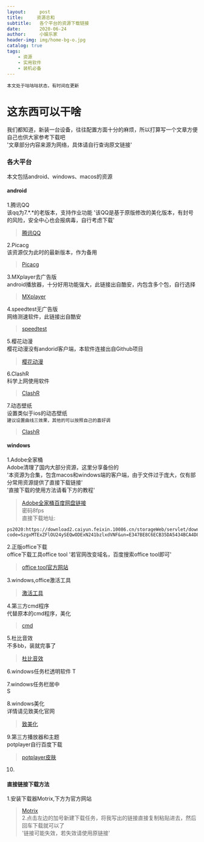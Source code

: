 ```yaml
---
layout:     post
title:     资源总和
subtitle:   各个平台的资源下载链接
date:       2020-06-24
author:     小娱乐家
header-img: img/home-bg-o.jpg
catalog: true
tags:
    - 资源
    - 实用软件
    - 装机必备
---
```



`本文处于咕咕咕状态，有时间在更新`


# 这东西可以干啥
我们都知道，新装一台设备，往往配置方面十分的麻烦，所以打算写一个文章方便自己也供大家参考下载吧  
'文章部分内容来源为网络，具体请自行查询原文链接'  

### 各大平台
本文包括android、windows、macos的资源  

#### android  
1.腾讯QQ  
  该qq为7.*.*的老版本，支持作业功能
  '该QQ是基于原版修改的美化版本，有封号的风险，安全中心也会报病毒，自行考虑下载'  
>[腾讯QQ](https://xiaoyulejia.lanzous.com/idW11dnt2zc)  

2.Picacg  
  该资源仅为此时的最新版本，作为备用  
>[Picacg](https://xiaoyulejia.lanzous.com/iTk2Ie0flyj)  

3.MXplayer去广告版  
  android播放器，十分好用功能强大，此链接出自酷安，内包含多个包，自行选择  
>[MXplayer](https://www.lanzous.com/b00t55qij)  

4.speedtest无广告版  
  网络测速软件，此链接出自酷安  
>[speedtest](https://www.lanzous.com/b0cpu1itg)  

5.樱花动漫  
  樱花动漫没有andorid客户端，本软件连接出自Github项目
>[樱花动漫](https://xiaoyulejia.lanzous.com/i9ogJe0fnjg)  

6.ClashR  
  科学上网使用软件  
>[ClashR](https://xiaoyulejia.lanzous.com/ic9zgah)  

7.动态壁纸  
  设置类似于ios的动态壁纸  
  `建议设置曲线三效果，其他的可以按照自己的喜好调`  
>[ClashR](https://xiaoyulejia.lanzous.com/iFGZ5e0yxqh)  





#### windows 
1.Adobe全家桶  
  Adobe清理了国内大部分资源，这里分享备份的  
  '本资源为合集，包含macos和windows端的客户端，由于文件过于庞大，仅有部分常用资源提供了直接下载链接'  
  '直接下载的使用方法请看下方的教程'  
>[Adobe全家桶百度网盘链接](https://pan.baidu.com/s/1cIsAqxqwR6EErJmgEZF4eA)  
  密码8fps  
  直接下载地址:
  ```
  ps2020:https://download2.caiyun.feixin.10086.cn/storageWeb/servlet/downloadServlet?code=SzgxMTExZFlOU24ySEQwODExN241bzlxdVNF&un=E347BE8C6ECB35DA5434BCA4D8BDEF93BEF87A82A4115C4B17D7B9A2E3C3FCE6&dom=D960&txType=0
  ```

2.正版office下载  
  office下载工具office tool
  '若官网改变域名，百度搜索office tool即可'  
>[office tool官方网站](https://otp.landian.vip/zh-cn/)

3.windows,office激活工具
>[激活工具]()

4.第三方cmd程序  
  代替原本的cmd程序，美化  
>[cmd]()

5.杜比音效  
  不多bb，装就完事了  
>[杜比音效]()  

6.windows任务栏透明软件
  T
>[]()

7.windows任务栏居中  
  S
>[]()

8.windows美化  
  详情请见致美化官网
>[致美化](https://zhutix.com/)  

9.第三方播放器和主题  
  potplayer自行百度下载 
>[potplayer皮肤](https://xiaoyulejia.lanzous.com/iW6ikdyy9di)  

10.

  










  #### 直接链接下载方法  
  1.安装下载器Motrix,下方为官方网站  
  >[Motrix](https://motrix.app/)  
  2.点击左边的加号新建下载任务，将我写出的链接直接复制粘贴进去，然后回车下载就可以了  
  '链接可能失效，若失效请使用原链接'  